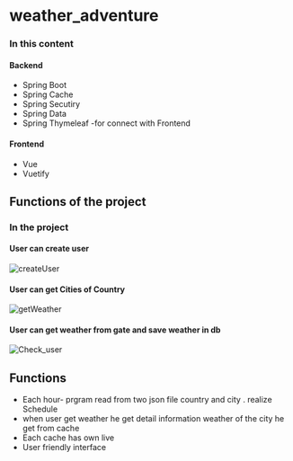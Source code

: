 # weather_adventure

### In this content 
#### Backend
- Spring Boot
- Spring Cache
- Spring Secutiry
- Spring Data
- Spring Thymeleaf -for connect with Frontend
#### Frontend
-  Vue
-  Vuetify
## Functions of the project
### In the project 
#### User can create user
![createUser](https://user-images.githubusercontent.com/37213273/117588947-7e91dd80-b12f-11eb-885d-875770d93335.gif)
#### User can get Cities of Country 
![getWeather](https://user-images.githubusercontent.com/37213273/117588953-85b8eb80-b12f-11eb-9f95-6ad2247430f2.gif)
#### User can get weather from gate  and save weather in db  
![Check_user](https://user-images.githubusercontent.com/37213273/117588958-8baecc80-b12f-11eb-88cf-621eaf2b5dca.gif)

## Functions
- Each hour- prgram read from two json file country and city . realize Schedule
- when user get weather he get detail information weather of the city he get from cache
- Each cache has own live
- User friendly interface
